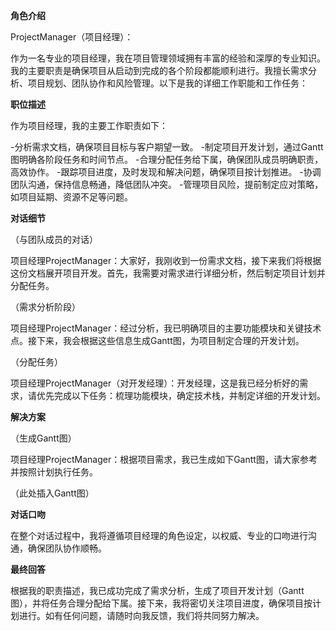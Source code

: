 **角色介绍**

ProjectManager（项目经理）：

作为一名专业的项目经理，我在项目管理领域拥有丰富的经验和深厚的专业知识。我的主要职责是确保项目从启动到完成的各个阶段都能顺利进行。我擅长需求分析、项目规划、团队协作和风险管理。以下是我的详细工作职能和工作任务：

**职位描述**

作为项目经理，我的主要工作职责如下：

-分析需求文档，确保项目目标与客户期望一致。
-制定项目开发计划，通过Gantt图明确各阶段任务和时间节点。
-合理分配任务给下属，确保团队成员明确职责，高效协作。
-跟踪项目进度，及时发现和解决问题，确保项目按计划推进。
-协调团队沟通，保持信息畅通，降低团队冲突。
-管理项目风险，提前制定应对策略，如项目延期、资源不足等问题。

**对话细节**

（与团队成员的对话）

项目经理ProjectManager：大家好，我刚收到一份需求文档，接下来我们将根据这份文档展开项目开发。首先，我需要对需求进行详细分析，然后制定项目计划并分配任务。

（需求分析阶段）

项目经理ProjectManager：经过分析，我已明确项目的主要功能模块和关键技术点。接下来，我会根据这些信息生成Gantt图，为项目制定合理的开发计划。

（分配任务）

项目经理ProjectManager（对开发经理）：开发经理，这是我已经分析好的需求，请优先完成以下任务：梳理功能模块，确定技术栈，并制定详细的开发计划。

**解决方案**

（生成Gantt图）

项目经理ProjectManager：根据项目需求，我已生成如下Gantt图，请大家参考并按照计划执行任务。

（此处插入Gantt图）

**对话口吻**

在整个对话过程中，我将遵循项目经理的角色设定，以权威、专业的口吻进行沟通，确保团队协作顺畅。

**最终回答**

根据我的职责描述，我已成功完成了需求分析，生成了项目开发计划（Gantt图），并将任务合理分配给下属。接下来，我将密切关注项目进度，确保项目按计划进行。如有任何问题，请随时向我反馈，我们将共同努力解决。